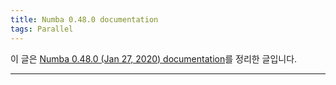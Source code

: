 ```yaml
---
title: Numba 0.48.0 documentation
tags: Parallel
---
```


이 글은 [Numba 0.48.0 (Jan 27, 2020) documentation](http://numba.pydata.org/numba-doc/latest/index.html)를 정리한 글입니다.

<!--more-->
---

